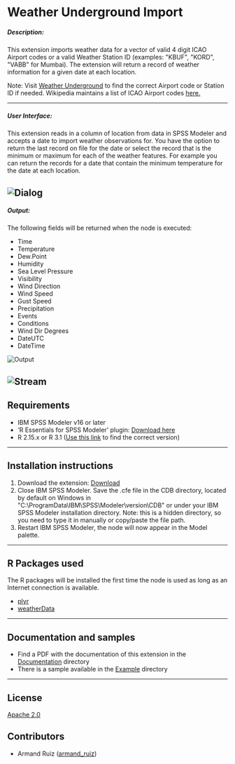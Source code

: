 # Weather Underground Import
##### Description:

This extension imports weather data for a vector of valid 4 digit ICAO Airport codes or a valid Weather Station ID (examples: "KBUF", "KORD", "VABB" for Mumbai).    The extension will return a record of weather information for a given date at each location. 

Note: Visit [Weather Underground](http://www.wunderground.com/) to find the correct Airport code or Station ID if needed.  Wikipedia maintains a list of ICAO Airport codes [here.](https://en.wikipedia.org/wiki/International_Civil_Aviation_Organization_airport_code#Prefixes)

---

##### User Interface:

This extension reads in a column of location from data in SPSS Modeler and accepts a date to import weather observations for.  You have the option to return the last record on file for the date or select the record that is the minimum or maximum for each of the weather features. For example you can return the records for a date that contain the minimum temperature for the date at each location. 

![Dialog](https://raw.githubusercontent.com/IBMPredictiveAnalytics/Weather_Underground_Import/master/Screenshot/Dialog.png)
---
##### Output:

The following fields will be returned when the node is executed:

- Time
- Temperature
- Dew.Point
- Humidity
- Sea Level Pressure
- Visibility
- Wind Direction
- Wind Speed
- Gust Speed
- Precipitation
- Events
- Conditions
- Wind Dir Degrees
- DateUTC
- DateTime


![Output](https://raw.githubusercontent.com/IBMPredictiveAnalytics/Weather_Underground_Import/master/Screenshot/Output.png)

![Stream](https://raw.githubusercontent.com/IBMPredictiveAnalytics/Weather_Underground_Import/master/Screenshot/Stream.png)
---
Requirements
----
- IBM SPSS Modeler v16 or later
- ‘R Essentials for SPSS Modeler’ plugin: [Download here][8]
-  R 2.15.x or R 3.1 ([Use this link][8] to find the correct version)

---
Installation instructions
----
1. Download the extension: [Download][3] 
2. Close IBM SPSS Modeler. Save the .cfe file in the CDB directory, located by default on Windows in "C:\ProgramData\IBM\SPSS\Modeler\version\CDB" or under your IBM SPSS Modeler installation directory.  Note: this is a hidden directory, so you need to type it in manually or copy/paste the file path.
3. Restart IBM SPSS Modeler, the node will now appear in the Model palette.

---
R Packages used
----
The R packages will be installed the first time the node is used as long as an Internet connection is available.
- [plyr][4]
- [weatherData][9]
 
---
Documentation and samples
----
- Find a PDF with the documentation of this extension in the [Documentation][5] directory
- There is a sample available in the [Example][6] directory


---
License
----

[Apache 2.0][1]


Contributors
----

  - Armand Ruiz ([armand_ruiz](https://twitter.com/armand_ruiz))


[1]: http://www.apache.org/licenses/LICENSE-2.0.html
[3]: https://github.com/IBMPredictiveAnalytics/Weather_Underground_Import/blob/master/Source%20code/WeatherUndergroundImport.cfe
[4]: https://cran.r-project.org/web/packages/plyr/
[5]: https://github.com/IBMPredictiveAnalytics/Weather_Underground_Import/tree/master/Documentation
[6]: https://github.com/IBMPredictiveAnalytics/Weather_Underground_Import/tree/master/Example
[8]: https://developer.ibm.com/predictiveanalytics/downloads/
[9]: https://cran.r-project.org/web/packages/weatherData/